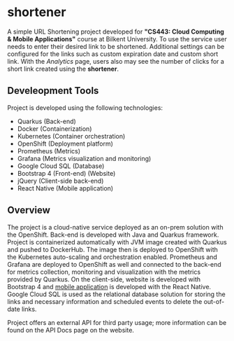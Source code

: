 # shortener

A simple URL Shortening project developed for **"CS443: Cloud Computing & Mobile Applications"** course at Bilkent University. To use the service user needs to enter their desired link to be shortened. Additional settings can be configured for the links such as custom expiration date and custom short link. With the *Analytics* page, users also may see the number of clicks for a short link created using the **shortener**. 

## Develeopment Tools
Project is developed using the following technologies:

 - Quarkus (Back-end)
 - Docker (Containerization)
 - Kubernetes (Container orchestration)
 - OpenShift (Deployment platform)
 - Prometheus (Metrics)
 - Grafana (Metrics visualization and monitoring)
 - Google Cloud SQL (Database)
 - Bootstrap 4 (Front-end) (Website)
 - jQuery (Client-side back-end)
 - React Native (Mobile application)

## Overview

The project is a cloud-native service deployed as an on-prem solution with the OpenShift. Back-end is developed with Java and Quarkus framework. Project is containerized automatically with JVM image created with Quarkus and pushed to DockerHub. The image then is deployed to OpenShift with the Kubernetes auto-scaling and orchestration enabled. Prometheus and Grafana are deployed to OpenShift as well and connected to the back-end for metrics collection, monitoring and visualization with the metrics provided by Quarkus. On the client-side, website is developed with Bootstrap 4 and [mobile application](https://github.com/CS443-Group-12/URL_Shortener_mobile) is developed with the React Native. Google Cloud SQL is used as the relational database solution for storing the links and necessary information and scheduled events to delete the out-of-date links. 

Project offers an external API for third party usage; more information can be found on the API Docs page on the website. 

